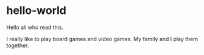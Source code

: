 # hello-world
Hello all who read this.


I really like to play board games and video games.
My family and I play them together.
